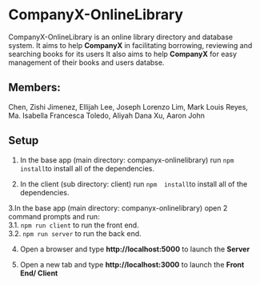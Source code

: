 # CompanyX-OnlineLibrary
CompanyX-OnlineLibrary is an online library directory and database system. It aims to help **CompanyX** in facilitating borrowing, reviewing and searching books for its users It also aims to help **CompanyX** for easy management of their books and users databse.

## Members:
Chen, Zishi
Jimenez, Ellijah
Lee, Joseph Lorenzo
Lim, Mark Louis
Reyes, Ma. Isabella Francesca
Toledo, Aliyah Dana
Xu, Aaron John


## Setup

1. In the base app (main directory: companyx-onlinelibrary) run ```npm  install```to install all of the dependencies.

2. In the client (sub directory: client)  run ```npm  install```to install all of the dependencies.


3.In the base app (main directory: companyx-onlinelibrary) open 2 command prompts and run:<br/>
3.1. ```npm run client``` to run the front end.<br/>
3.2. ```npm run server``` to run the back end.

4. Open a browser and type **http://localhost:5000** to launch the **Server** 

5. Open a new tab and type **http://localhost:3000** to launch the **Front End/ Client**
